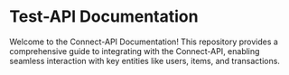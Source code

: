 # Test-API Documentation

Welcome to the Connect-API Documentation! This repository provides a comprehensive guide to integrating with the Connect-API, enabling seamless interaction with key entities like users, items, and transactions.



